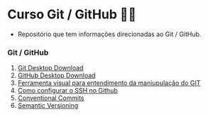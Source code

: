 # Curso Git / GitHub :man_cook:

- Repositório que tem informações direcionadas ao Git / GitHub.

  

 <h3> Git / GitHub </h3>

 1. [Git Desktop Download](https://git-scm.com/downloads)
 2. [GitHub Desktop Download](https://desktop.github.com/)
 3. [Ferramenta visual para entendimento da maniupulação do GIT](https://git-school.github.io/visualizing-git/)
 4. [Como configurar o SSH no Github](https://dev.to/dxwebster/como-conectar-ao-github-com-chaves-ssh-1i41)
 5. [Conventional Commits](https://www.conventionalcommits.org/en/v1.0.0/)
 6. [Semantic Versioning](https://semver.org/)
